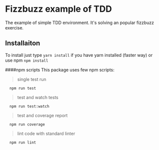 # Fizzbuzz example of TDD

The example of simple TDD environment. It's solving an popular fizzbuzz exercise.

## Installaiton
To install just type `yarn install` if you have yarn installed (faster way) or use npm `npm install`

####npm scripts
This package uses few npm scripts:

> single test run
```
  npm run test
```

> test and watch tests
```
  npm run test:watch
```

> test and coverage report
```
  npm run coverage
```

> lint code with standard linter
```
  npm run lint
```
